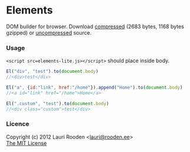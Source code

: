 
[1]: https://raw.github.com/litejs/elements-lite/master/min.js
[2]: https://raw.github.com/litejs/elements-lite/master/elements-lite.js


Elements
========

DOM builder for browser.
Download [compressed][1] 
(2683 bytes, 1168 bytes gzipped)
or [uncompressed][2] source.


### Usage

`<script src=elements-lite.js></script>` should place inside body.

```javascript
El("div", "test").to(document.body)
//<div>test</div>

El("a", {id:"link", href:"/home"}).append("Home").to(document.body)
//<a id="link" href="/home">Home</a>

El(".custom", "test").to(document.body)
//<div class="custom">test</div>
```


### Licence

Copyright (c) 2012 Lauri Rooden &lt;lauri@rooden.ee&gt;  
[The MIT License](http://lauri.rooden.ee/mit-license.txt)



